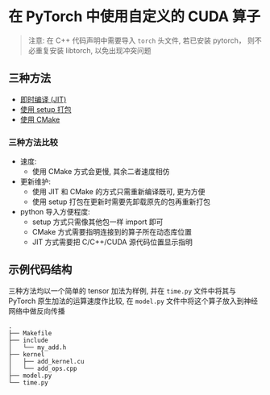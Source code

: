 # 在 PyTorch 中使用自定义的 CUDA 算子

> 注意: 在 C++ 代码声明中需要导入 `torch` 头文件, 若已安装 pytorch， 则不必重复安装 libtorch, 以免出现冲突问题

## 三种方法

- [即时编译 (JIT)](./jit/README.md)
- [使用 setup 打包](./setup/README.md)
- [使用 CMake](./cmake/README.md)

### 三种方法比较

- 速度:
    - 使用 CMake 方式会更慢, 其余二者速度相仿
- 更新维护:
    - 使用 JIT 和 CMake 的方式只需重新编译既可, 更为方便
    - 使用 setup 打包在更新时需要先卸载原先的包再重新打包
- python 导入方便程度:
    - setup 方式只需像其他包一样 import 即可
    - CMake 方式需要指明连接到的算子所在动态库位置
    - JIT 方式需要把 C/C++/CUDA 源代码位置显示指明

## 示例代码结构

三种方法均以一个简单的 tensor 加法为样例, 并在 `time.py` 文件中将其与 PyTorch 原生加法的运算速度作比较, 在 `model.py` 文件中将这个算子放入到神经网络中做反向传播

```
.
├── Makefile
├── include
│   └── my_add.h
├── kernel
│   ├── add_kernel.cu
│   └── add_ops.cpp
├── model.py
└── time.py
```
